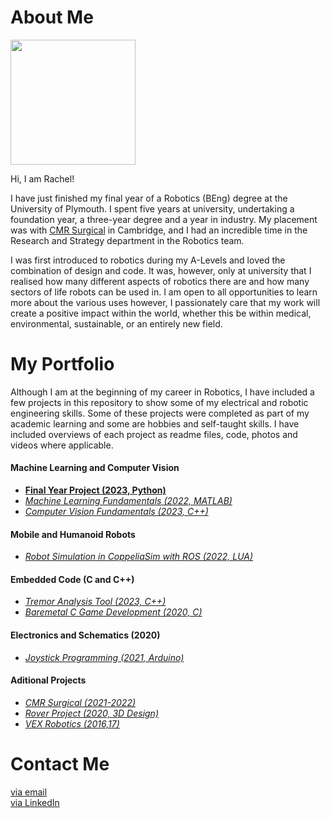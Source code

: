 # About Me

<img src="https://avatars.githubusercontent.com/u/74239304?s=460&u=567d099dca84ff35d56d2610422d12956dcb06e4&v=4" width="200">

Hi, I am Rachel! 

I have just finished my final year of a Robotics (BEng) degree at the University of Plymouth. I spent five years at university, undertaking a foundation year, a three-year degree and a year in industry. My placement was with [CMR Surgical](https://cmrsurgical.com/) in Cambridge, and I had an incredible time in the Research and Strategy department in the Robotics team.

I was first introduced to robotics during my A-Levels and loved the combination of design and code. It was, however, only at university that I realised how many different aspects of robotics there are and how many sectors of life robots can be used in. I am open to all opportunities to learn more about the various uses however, I passionately care that my work will create a positive impact within the world, whether this be within medical, environmental, sustainable, or an entirely new field.

# My Portfolio

Although I am at the beginning of my career in Robotics, I have included a few projects in this repository to show some of my electrical and robotic engineering skills. 
Some of these projects were completed as part of my academic learning and some are hobbies and self-taught skills. I have included overviews of each project as readme files, code, photos and videos where applicable.

#### Machine Learning and Computer Vision
  - [**Final Year Project (2023, Python)**](./0.%20Final%20Year%20Project/)
  - [*Machine Learning Fundamentals (2022, MATLAB)*](./1.%20Machine%20Learning/Machine%20Learning%20Fundamentals/)
  - [*Computer Vision Fundamentals (2023, C++)*](./2.%20Computer%20Vision/Computer%20Vision%20Fundamentals/)

#### Mobile and Humanoid Robots
  - [*Robot Simulation in CoppeliaSim with ROS (2022, LUA)*](./3.%20Mobile%20and%20Humanoid%20Robotics/Robot%20Simulation%20in%20CoppeliaSim%20with%20ROS/)
 
#### Embedded Code (C and C++)
  - [*Tremor Analysis Tool (2023, C++)*](./4.%20Embeded%20Code/Tremor%20Analysis%20Tool/)
  - [*Baremetal C Game Development (2020, C)*](.//4.%20Embeded%20Code/Baremetal%20Game%20Development/)
    
#### Electronics and Schematics (2020)
  - [*Joystick Programming (2021, Arduino)*](./5.%20Electronics%20and%20Schematics/Joystick%20Programming/) 

#### Aditional Projects
  - [*CMR Surgical (2021-2022)*](./6.%20Additional%20Projects/CMR%20Surgical/)
  - [*Rover Project (2020, 3D Design)*](./6.%20Additional%20Projects/Rover%20Project/)
  - [*VEX Robotics (2016,17)*](./6.%20Additional%20Projects/VEX%20Robotics/)


# Contact Me
[via email](mailto:rachel_ij@hotmail.co.uk)<br>
[via LinkedIn](https://www.linkedin.com/in/rachel-ireland-jones/)

